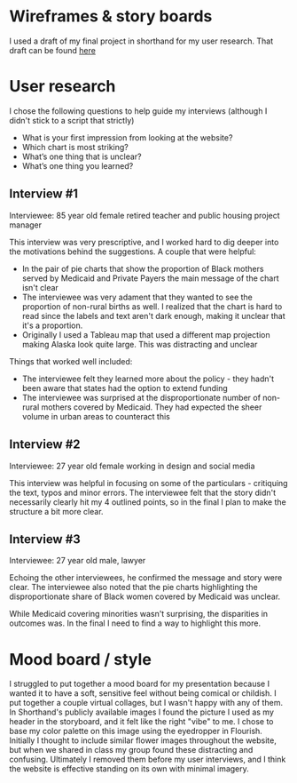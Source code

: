 # Wireframes & story boards
I used a draft of my final project in shorthand for my user research.  That draft can be found [here](/https://preview.shorthand.com/rHTAaLvK4tVfFzv3)

# User research
I chose the following questions to help guide my interviews (although I didn't stick to a script that strictly)
- What is your first impression from looking at the website?
- Which chart is most striking?
- What’s one thing that is unclear?
- What’s one thing you learned?

## Interview #1
Interviewee: 85 year old female retired teacher and public housing project manager

This interview was very prescriptive, and I worked hard to dig deeper into the motivations behind the suggestions.  A couple that were helpful:
- In the pair of pie charts that show the proportion of Black mothers served by Medicaid and Private Payers the main message of the chart isn't clear
- The interviewee was very adament that they wanted to see the proportion of non-rural births as well.  I realized that the chart is hard to read since the labels and text aren't dark enough, making it unclear that it's a proportion. 
- Originally I used a Tableau map that used a different map projection making Alaska look quite large.  This was distracting and unclear

Things that worked well included:
- The interviewee felt they learned more about the policy - they hadn't been aware that states had the option to extend funding
- The interviewee was surprised at the disproportionate number of non-rural mothers covered by Medicaid.  They had expected the sheer volume in urban areas to counteract this

## Interview #2
Interviewee: 27 year old female working in design and social media

This interview was helpful in focusing on some of the particulars - critiquing the text, typos and minor errors.  The interviewee felt that the story didn't necessarily clearly hit my 4 outlined points, so in the final I plan to make the structure a bit more clear.

## Interview #3
Interviewee: 27 year old male, lawyer

Echoing the other interviewees, he confirmed the message and story were clear. The interviewee also noted that the pie charts highlighting the disproportionate share of Black women covered by Medicaid was unclear.  

While Medicaid covering minorities wasn't surprising, the disparities in outcomes was.  In the final I need to find a way to highlight this more.


# Mood board / style
I struggled to put together a mood board for my presentation because I wanted it to have a soft, sensitive feel without being comical or childish.  I put together a couple virtual collages, but I wasn't happy with any of them.  In Shorthand's publicly available images I found the picture I used as my header in the storyboard, and it felt like the right "vibe" to me.  I chose to base my color palette on this image using the eyedropper in Flourish.
Initially I thought to include similar flower images throughout the website, but when we shared in class my group found these distracting and confusing.  Ultimately I removed them before my user interviews, and I think the website is effective standing on its own with minimal imagery.


